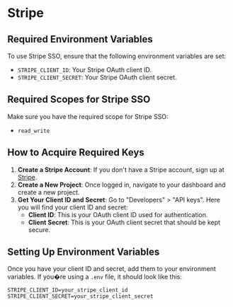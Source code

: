 # Stripe

## Required Environment Variables

To use Stripe SSO, ensure that the following environment variables are set:

- `STRIPE_CLIENT_ID`: Your Stripe OAuth client ID.
- `STRIPE_CLIENT_SECRET`: Your Stripe OAuth client secret.

## Required Scopes for Stripe SSO

Make sure you have the required scope for Stripe SSO:

- `read_write`

## How to Acquire Required Keys

1. **Create a Stripe Account**: If you don't have a Stripe account, sign up at [Stripe](https://stripe.com/).
2. **Create a New Project**: Once logged in, navigate to your dashboard and create a new project.
3. **Get Your Client ID and Secret**: Go to "Developers" > "API keys". Here you will find your client ID and secret:
   - **Client ID**: This is your OAuth client ID used for authentication.
   - **Client Secret**: This is your OAuth client secret that should be kept secure.

## Setting Up Environment Variables

Once you have your client ID and secret, add them to your environment variables. If you�re using a `.env` file, it should look like this:

```env
STRIPE_CLIENT_ID=your_stripe_client_id
STRIPE_CLIENT_SECRET=your_stripe_client_secret
```
